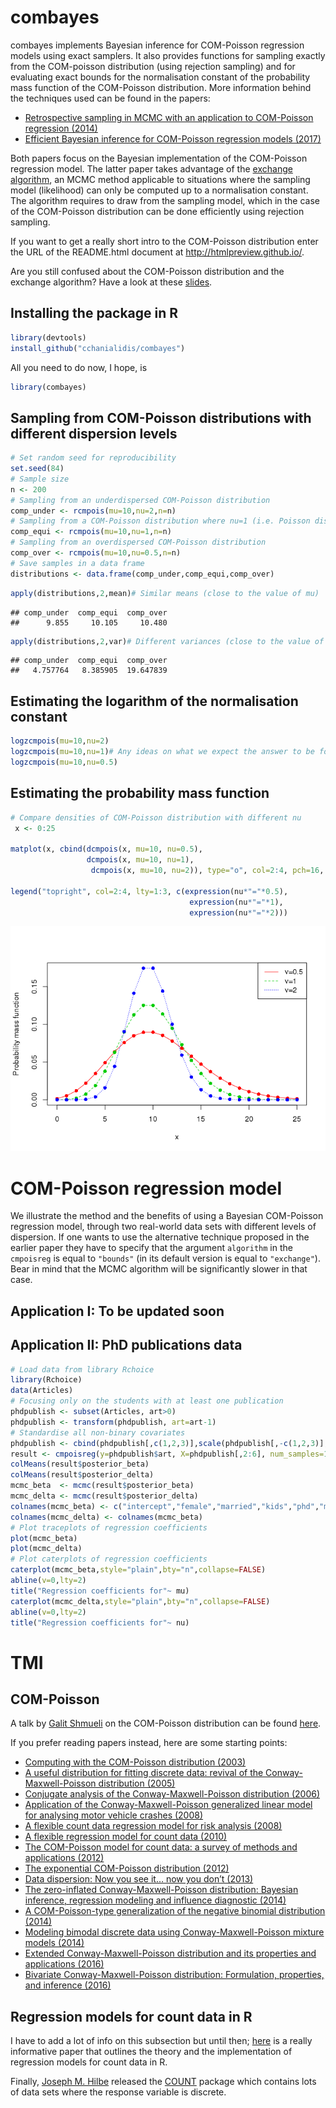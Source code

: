 

combayes
========

combayes implements Bayesian inference for COM-Poisson regression models
using exact samplers. It also provides functions for sampling exactly
from the COM-poisson distribution (using rejection sampling) and for
evaluating exact bounds for the normalisation constant of the
probability mass function of the COM-Poisson distribution. More
information behind the techniques used can be found in the papers:

-   [Retrospective sampling in MCMC with an application to COM-Poisson
    regression (2014)](http://www.maths.gla.ac.uk/~cchanialidis/Slides_and_Papers/cmpstat.pdf)
-   [Efficient Bayesian inference for COM-Poisson regression
    models (2017)](https://link.springer.com/article/10.1007/s11222-017-9750-x)

Both papers focus on the Bayesian implementation of the COM-Poisson
regression model. The latter paper takes advantage of the [exchange
algorithm](https://dslpitt.org/uai/papers/06/p359-murray.pdf), an MCMC
method applicable to situations where the sampling model (likelihood)
can only be computed up to a normalisation constant. The algorithm
requires to draw from the sampling model, which in the case of the
COM-Poisson distribution can be done efficiently using rejection
sampling.

If you want to get a really short intro to the COM-Poisson distribution
enter the URL of the README.html document at
<http://htmlpreview.github.io/>.

<!-- COM-Poisson distribution -->
<!-- ------------------------ -->
<!-- The COM-Poisson distribution is a two-parameter generalisation of the Poisson distribution that allows for different levels of dispersion. The discrete random variable $Y$ is said to be COM-Poisson($\mu,\nu$) distributed if its probability mass function is -->
<!-- $$P(Y=y|\mu, \nu)=\left(\frac{\mu^y}{y!}\right)^\nu\frac{1}{Z(\mu, \nu)} \quad y=0, 1, 2, \ldots$$ -->
<!-- with  $Z(\mu, \nu)=\displaystyle \sum_{j=0}^{\infty}\left(\frac{\mu^j}{j!}\right)^\nu$ for $\mu >0$ and $\nu \ge 0$. -->
<!--  The parameter $\nu$ governs the amount of dispersion: the Poisson distribution is recovered when $\nu=1$, while overdispersion corresponds to $\nu < 1$ and underdispersion to $\nu > 1$.  The normalisation constant $Z(\mu, \nu)$ does not have a closed form (for $\nu\neq 1$) and has to be approximated, but can be lower and upper bounded. -->
<!-- The  mode of the COM-Poisson distribution is $\lfloor{\mu} \rfloor$ whereas the mean and variance of the distribution can be approximated by -->
<!-- $$\mathbb{E}[Y]\approx \mu + \frac{1}{2\nu}-\frac{1}{2}, \quad  \quad \quad  \mathbb{V}[Y]\approx \frac{\mu}{\nu}.$$ -->
<!-- Thus $\mu$ closely approximates the mean, unless $\mu$ or $\nu$ (or both) are small. -->

Are you still confused about the COM-Poisson distribution and the
exchange algorithm? Have a look at these
[slides](https://cchanial.shinyapps.io/intro_to_compoisson/).

Installing the package in R
---------------------------

``` r
library(devtools)
install_github("cchanialidis/combayes")
```

All you need to do now, I hope, is

``` r
library(combayes)
```

Sampling from COM-Poisson distributions with different dispersion levels
------------------------------------------------------------------------

``` r
# Set random seed for reproducibility
set.seed(84)
# Sample size
n <- 200 
# Sampling from an underdispersed COM-Poisson distribution
comp_under <- rcmpois(mu=10,nu=2,n=n)
# Sampling from a COM-Poisson distribution where nu=1 (i.e. Poisson distribution)
comp_equi <- rcmpois(mu=10,nu=1,n=n)
# Sampling from an overdispersed COM-Poisson distribution
comp_over <- rcmpois(mu=10,nu=0.5,n=n)
# Save samples in a data frame
distributions <- data.frame(comp_under,comp_equi,comp_over)
```

``` r
apply(distributions,2,mean)# Similar means (close to the value of mu)
```

    ## comp_under  comp_equi  comp_over 
    ##      9.855     10.105     10.480

``` r
apply(distributions,2,var)# Different variances (close to the value of mu/nu)
```

    ## comp_under  comp_equi  comp_over 
    ##   4.757764   8.385905  19.647839

<!-- This is a good time to ask "Why are the means and variances approximately equal to $\mu$ and $\frac{\mu}{\nu}$?"It's also a good time for my "Why didn't you look at the papers I linked earlier" comeback. -->

Estimating the logarithm of the normalisation constant
------------------------------------------------------

``` r
logzcmpois(mu=10,nu=2)
logzcmpois(mu=10,nu=1)# Any ideas on what we expect the answer to be for nu=1?
logzcmpois(mu=10,nu=0.5)
```

Estimating the probability mass function
----------------------------------------

``` r
# Compare densities of COM-Poisson distribution with different nu
 x <- 0:25

matplot(x, cbind(dcmpois(x, mu=10, nu=0.5),
                 dcmpois(x, mu=10, nu=1),
                  dcmpois(x, mu=10, nu=2)), type="o", col=2:4, pch=16, ylab="Probability mass function") 

legend("topright", col=2:4, lty=1:3, c(expression(nu*"="*0.5),
                                        expression(nu*"="*1),
                                        expression(nu*"="*2)))
```

![](README_files/figure-markdown_github/unnamed-chunk-6-1.png)

COM-Poisson regression model
============================

<!-- We consider the following COM-Poisson regression model: -->
<!-- $$ -->
<!--  \begin{align*} -->
<!--  P(Y_i=y_i|\mu_i, \nu_i)&=\left(\frac{\mu_i^{y_i}}{y_{i}!}\right)^{\nu_i}\frac{1}{Z(\mu_i, \nu_i)},&&\\ -->
<!--  \log{\mu_i}&= \hspace{0.3cm} \boldsymbol{x}_i^\intercal\boldsymbol{\beta} \Rightarrow&&  \mathbb{E}[Y_i]\approx  \exp{\{\boldsymbol{x}_i^\intercal\boldsymbol{\beta}\}},\\ -->
<!--  \log{\nu_i}&= -\boldsymbol{x}_i^\intercal\boldsymbol{\delta} \Rightarrow&&  \mathbb{V}[Y_i]\approx   \exp{\{ \boldsymbol{x}_i^\intercal\boldsymbol{\beta}+\boldsymbol{x}_i^\intercal\boldsymbol{\delta}\}}, -->
<!--   \end{align*} -->
<!-- $$ -->
<!-- where $Y$ is the dependent random variable being modelled, while $\boldsymbol{\beta}$ and $\boldsymbol{\delta}$ are the regression coefficients for the centering link function and the shape link function. Larger values of $\boldsymbol{\beta}$ and $\boldsymbol{\delta}$ can be translated to higher mean and higher variance for the response variable. As previously mentioned, the approximations on the mean and variance in are accurate when  $\mu$ and $\nu$ are not small (e.g. extreme overdispersion). -->

We illustrate the method and the benefits of using a Bayesian
COM-Poisson regression model, through two real-world data sets with
different levels of dispersion. If one wants to use the alternative
technique proposed in the earlier paper they have to specify that the
argument `algorithm` in the `cmpoisreg` is equal to `"bounds"` (in its
default version is equal to `"exchange"`). Bear in mind that the MCMC
algorithm will be significantly slower in that case.

Application I: To be updated soon
---------------------------------

<!-- Application I: Fertility data -->
<!-- ----------------- -->
<!-- ```{r eval=FALSE} -->
<!-- # Load data from library Countr -->
<!-- library(Countr) -->
<!-- data(fertility) -->
<!-- # Standardise all non-binary covariates -->
<!-- fertility[,c(3,7,9)] <- scale(fertility[,c(3,7,9)],center=TRUE,scale=TRUE) -->
<!-- result <- cmpoisreg(y=fertility$children, X=fertility[,-1]-1, num_samples=1e4, burnin=1e3) -->
<!-- colMeans(result$posterior_beta) -->
<!-- colMeans(result$posterior_delta) -->
<!-- # Load packages for MCMC diagnostics -->
<!-- library(coda) -->
<!-- library(mcmcplots) -->
<!-- mcmc_beta  <- mcmc(result$posterior_beta) -->
<!-- mcmc_delta <- mcmc(result$posterior_delta) -->
<!-- colnames(mcmc_beta) <-  c("intercept","German","schooling","vocational education","University","Catholic","Protestant","Muslim","rural","age","age at marriage") -->
<!-- colnames(mcmc_delta) <- colnames(mcmc_beta) -->
<!-- # Plot traceplots of regression coefficients -->
<!-- plot(mcmc_beta) -->
<!-- plot(mcmc_delta) -->
<!-- # Plot caterplots of regression coefficients -->
<!-- caterplot(mcmc_beta,style="plain",bty="n",collapse=FALSE) -->
<!-- abline(v=0,lty=2) -->
<!-- title("Regression coefficients for"~ mu) -->
<!-- caterplot(mcmc_delta,style="plain",bty="n",collapse=FALSE) -->
<!-- abline(v=0,lty=2) -->
<!-- title("Regression coefficients for"~ nu) -->
<!-- ``` -->

Application II: PhD publications data
-------------------------------------

``` r
# Load data from library Rchoice
library(Rchoice)
data(Articles)
# Focusing only on the students with at least one publication
phdpublish <- subset(Articles, art>0)
phdpublish <- transform(phdpublish, art=art-1)
# Standardise all non-binary covariates
phdpublish <- cbind(phdpublish[,c(1,2,3)],scale(phdpublish[,-c(1,2,3)],center=TRUE,scale=TRUE))
result <- cmpoisreg(y=phdpublish$art, X=phdpublish[,2:6], num_samples=1e4, burnin=1e3,prior_var_beta=diag(6),prior_var_delta=diag(6))
colMeans(result$posterior_beta)
colMeans(result$posterior_delta)
mcmc_beta  <- mcmc(result$posterior_beta)
mcmc_delta <- mcmc(result$posterior_delta)
colnames(mcmc_beta) <- c("intercept","female","married","kids","phd","mentor")
colnames(mcmc_delta) <- colnames(mcmc_beta)
# Plot traceplots of regression coefficients
plot(mcmc_beta)
plot(mcmc_delta)
# Plot caterplots of regression coefficients
caterplot(mcmc_beta,style="plain",bty="n",collapse=FALSE)
abline(v=0,lty=2)
title("Regression coefficients for"~ mu)
caterplot(mcmc_delta,style="plain",bty="n",collapse=FALSE)
abline(v=0,lty=2)
title("Regression coefficients for"~ nu)
```

TMI
===

COM-Poisson
-----------

A talk by [Galit Shmueli](http://www.galitshmueli.com/) on the
COM-Poisson distribution can be found
[here](http://videolectures.net/solomon_shmueli_count_data/?q=com-poisson).

If you prefer reading papers instead, here are some starting points:

-   [Computing with the COM-Poisson
    distribution (2003)](http://www.stat.cmu.edu/tr/tr776/tr776.pdf)
-   [A useful distribution for fitting discrete data: revival of the
    Conway-Maxwell-Poisson
    distribution (2005)](https://pdfs.semanticscholar.org/87b8/5cfea2b894966a3600eb8495b840c3c1b2de.pdf)
-   [Conjugate analysis of the Conway-Maxwell-Poisson
    distribution (2006)](http://projecteuclid.org/download/pdf_1/euclid.ba/1340371067)
-   [Application of the Conway-Maxwell-Poisson generalized linear model
    for analysing motor vehicle
    crashes (2008)](http://www.sciencedirect.com/science/article/pii/S0001457507002163)
-   [A flexible count data regression model for risk
    analysis (2008)](http://onlinelibrary.wiley.com/doi/10.1111/j.1539-6924.2008.01014.x/full)
-   [A flexible regression model for count
    data (2010)](https://arxiv.org/abs/1011.2077)
-   [The COM-Poisson model for count data: a survey of methods and
    applications (2012)](http://faculty.georgetown.edu/kfs7/MY%20PUBLICATIONS/COMPoissonModelForCountDataWithDiscussion.pdf)
-   [The exponential COM-Poisson
    distribution (2012)](https://link.springer.com/article/10.1007/s00362-011-0370-9)
-   [Data dispersion: Now you see it… now you
    don’t (2013)](http://www.tandfonline.com/doi/abs/10.1080/03610926.2011.621575)
-   [The zero-inflated Conway-Maxwell-Poisson distribution: Bayesian
    inference, regression modeling and influence
    diagnostic (2014)](http://www.sciencedirect.com/science/article/pii/S1572312714000148)
-   [A COM-Poisson-type generalization of the negative binomial
    distribution (2014)](http://www.tandfonline.com/doi/abs/10.1080/03610926.2014.917184?journalCode=lsta20)
-   [Modeling bimodal discrete data using Conway-Maxwell-Poisson mixture
    models (2014)](http://www.tandfonline.com/doi/full/10.1080/07350015.2014.949343?src=recsys)
-   [Extended Conway-Maxwell-Poisson distribution and its properties and
    applications (2016)](https://jsdajournal.springeropen.com/articles/10.1186/s40488-016-0044-1)
-   [Bivariate Conway-Maxwell-Poisson distribution: Formulation,
    properties, and
    inference (2016)](http://www.sciencedirect.com/science/article/pii/S0047259X16300215)

Regression models for count data in R
-------------------------------------

I have to add a lot of info on this subsection but until then;
[here](http://ftp.uni-bayreuth.de/math/statlib/R/CRAN/doc/vignettes/pscl/countreg.pdf)
is a really informative paper that outlines the theory and the
implementation of regression models for count data in R.

Finally, [Joseph M. Hilbe](https://en.wikipedia.org/wiki/Joseph_Hilbe)
released the
[COUNT](https://cran.r-project.org/web/packages/COUNT/index.html)
package which contains lots of data sets where the response variable is
discrete.
